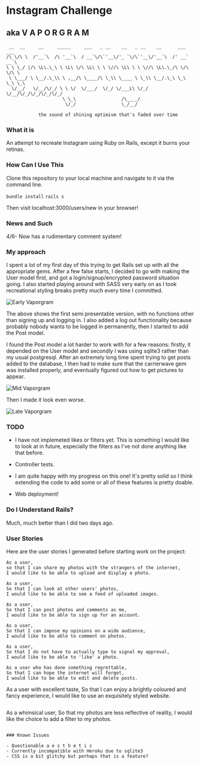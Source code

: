 # Instagram Challenge
## aka V A P O R G R A M
```
 __  __     __     _____     ___   _ __    __   _ __    __      ___ ___    
/\ \/\ \  /'__`\  /\ '__`\  / __`\/\`'__\/'_ `\/\`'__\/'__`\  /' __` __`\  
\ \ \_/ |/\ \L\.\_\ \ \L\ \/\ \L\ \ \ \//\ \L\ \ \ \//\ \L\.\_/\ \/\ \/\ \
 \ \___/ \ \__/.\_\\ \ ,__/\ \____/\ \_\\ \____ \ \_\\ \__/.\_\ \_\ \_\ \_\
  \/__/   \/__/\/_/ \ \ \/  \/___/  \/_/ \/___L\ \/_/ \/__/\/_/\/_/\/_/\/_/
                     \ \_\                 /\____/                         
                      \/_/                 \_/__/     

            the sound of shining optimism that's faded over time﻿
```                      

### What it is

An attempt to recreate Instagram using Ruby on Rails, except it burns your retinas.

### How Can I Use This

Clone this repository to your local machine and navigate to it via the command line.

``` bundle install ```
``` rails s ```

Then visit localhost:3000/users/new in your browser!

### News and Such

4/6- Now has a rudimentary comment system!

### My approach

I spent a lot of my first day of this trying to get Rails set up with all the appropriate gems. After a few false starts, I decided to go with making the User model first, and got a login/signup/encrypted password situation going. I also started playing around with SASS very early on as I took recreational styling breaks pretty much every time I committed.

![Early Vaporgram](https://github.com/wemmm/instagram-challenge/blob/master/app/assets/images/vaporgram1.png)

The above shows the first semi presentable version, with no functions other than signing up and logging in. I also added a log out functionality because probably nobody wants to be logged in permanently, then I started to add the Post model.

I found the Post model a lot harder to work with for a few reasons: firstly, it depended on the User model and secondly I was using sqlite3 rather than my usual postgresql. After an extremely long time spent trying to get posts added to the database, I then had to make sure that the carrierwave gem was installed properly, and eventually figured out how to get pictures to appear.

![Mid Vaporgram](https://github.com/wemmm/instagram-challenge/blob/master/app/assets/images/vaporgram2.png)

Then I made it look even worse.

![Late Vaporgram](https://github.com/wemmm/instagram-challenge/blob/master/app/assets/images/vaporgram3.png)

### TODO

- I have not implemeted likes or filters yet. This is something I would like to look at in future, especially the filters as I've not done anything like that before.

- Controller tests.

- I am quite happy with my progress on this one! It's pretty solid so I think extending the code to add some or all of these features is pretty doable.

- Web deployment!

### Do I Understand Rails?

Much, much better than I did two days ago.

### User Stories

Here are the user stories I generated before starting work on the project:

```
As a user,
so that I can share my photos with the strangers of the internet,
I would like to be able to upload and display a photo.
```

```
As a user,
So that I can look at other users' photos,
I would like to be able to see a feed of uploaded images.
```

```
As a user,
So that I can post photos and comments as me,
I would like to be able to sign up for an account.
```

```
As a user,
So that I can impose my opinions on a wide audience,
I would like to be able to comment on photos.
```

```
As a user,
So that I do not have to actually type to signal my approval,
I would like to be able to 'like' a photo.
```

```
As a user who has done something regrettable,
So that I can hope the internet will forget,
I would like to be able to edit and delete posts.

```
As a user with excellent taste,
So that I can enjoy a brightly coloured and fancy experience,
I would like to use an exquisitely styled website.
```

```
As a whimsical user,
So that my photos are less reflective of reality,
I would like the choice to add a filter to my photos.
```

### Known Issues

- Questionable a e s t h e t i c
- Currently incompatible with Heroku due to sqlite3
- CSS is a bit glitchy but perhaps that is a feature?
